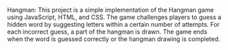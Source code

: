 Hangman: 
This project is a simple implementation of the Hangman game using JavaScript, HTML, and CSS. The game challenges players to guess a hidden word by suggesting letters within a certain number of attempts. For each incorrect guess, a part of the hangman is drawn. The game ends when the word is guessed correctly or the hangman drawing is completed.
